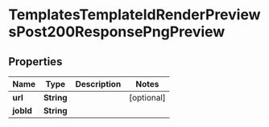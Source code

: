 

# TemplatesTemplateIdRenderPreviewsPost200ResponsePngPreview


## Properties

| Name | Type | Description | Notes |
|------------ | ------------- | ------------- | -------------|
|**url** | **String** |  |  [optional] |
|**jobId** | **String** |  |  |



